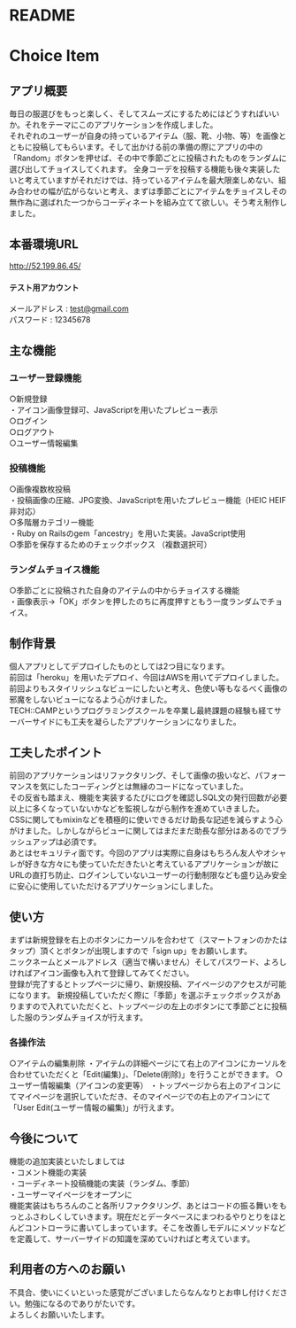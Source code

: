 
# README

# Choice Item


## アプリ概要
毎日の服選びをもっと楽しく、そしてスムーズにするためにはどうすればいいか。それをテーマにこのアプリケーションを作成しました。  
それぞれのユーザーが自身の持っているアイテム（服、靴、小物、等）を画像とともに投稿してもらいます。そして出かける前の準備の際にアプリの中の「Random」ボタンを押せば、その中で季節ごとに投稿されたものをランダムに選び出してチョイスしてくれます。
全身コーデを投稿する機能も後々実装したいと考えていますがそれだけでは、持っているアイテムを最大限楽しめない、組み合わせの幅が広がらないと考え、まずは季節ごとにアイテムをチョイスしその無作為に選ばれた一つからコーディネートを組み立てて欲しい。そう考え制作しました。


## 本番環境URL
http://52.199.86.45/
#### テスト用アカウント
メールアドレス : test@gmail.com  
パスワード    : 12345678


## 主な機能

### ユーザー登録機能
○新規登録  
・アイコン画像登録可、JavaScriptを用いたプレビュー表示  
○ログイン  
○ログアウト  
○ユーザー情報編集

### 投稿機能
○画像複数枚投稿  
・投稿画像の圧縮、JPG変換、JavaScriptを用いたプレビュー機能（HEIC HEIF非対応）  
○多階層カテゴリー機能  
・Ruby on Railsのgem「ancestry」を用いた実装。JavaScript使用  
○季節を保存するためのチェックボックス （複数選択可）  

### ランダムチョイス機能  
○季節ごとに投稿された自身のアイテムの中からチョイスする機能  
・画像表示→「OK」ボタンを押したのちに再度押すともう一度ランダムでチョイス。


## 制作背景
個人アプリとしてデプロイしたものとしては2つ目になります。  
前回は「heroku」を用いたデプロイ、今回はAWSを用いてデプロイしました。  
前回よりもスタイリッシュなビューにしたいと考え、色使い等もなるべく画像の邪魔をしないビューになるよう心がけました。  
TECH::CAMPというプログラミングスクールを卒業し最終課題の経験も経てサーバーサイドにも工夫を凝らしたアプリケーションになりました。


## 工夫したポイント
前回のアプリケーションはリファクタリング、そして画像の扱いなど、パフォーマンスを気にしたコーディングとは無縁のコードになっていました。  
その反省も踏まえ、機能を実装するたびにログを確認しSQL文の発行回数が必要以上に多くなっていないかなどを監視しながら制作を進めていきました。  
CSSに関してもmixinなどを積極的に使いできるだけ助長な記述を減らすよう心がけました。しかしながらビューに関してはまだまだ助長な部分はあるのでブラッシュアップは必須です。  
あとはセキュリティ面です。今回のアプリは実際に自身はもちろん友人やオシャレが好きな方々にも使っていただきたいと考えているアプリケーションが故にURLの直打ち防止、ログインしていないユーザーの行動制限なども盛り込み安全に安心に使用していただけるアプリケーションにしました。


## 使い方
まずは新規登録を右上のボタンにカーソルを合わせて（スマートフォンのかたはタップ）頂くとボタンが出現しますので「sign up」をお願いします。  
ニックネームとメールアドレス（適当で構いません）そしてパスワード、よろしければアイコン画像も入れて登録してみてください。  
登録が完了するとトップページに帰り、新規投稿、アイページのアクセスが可能になります。
新規投稿していただく際に「季節」を選ぶチェックボックスがありますので入れていただくと、トップページの左上のボタンにて季節ごとに投稿した服のランダムチョイスが行えます。  
  
### 各操作法
○アイテムの編集削除
・アイテムの詳細ページにて右上のアイコンにカーソルを合わせていただくと「Edit(編集)」、「Delete(削除)」を行うことができます。
○ユーザー情報編集（アイコンの変更等）
・トップページから右上のアイコンにてマイページを選択していただき、そのマイページでの右上のアイコンにて「User Edit(ユーザー情報の編集)」が行えます。


## 今後について
機能の追加実装といたしましては  
・コメント機能の実装  
・コーディネート投稿機能の実装（ランダム、季節）  
・ユーザーマイページをオープンに  
機能実装はもちろんのこと各所リファクタリング、あとはコードの振る舞いをもっとふさわしくしていきます。現在だとデータベースにまつわるやりとりをほとんどコントローラに書いてしまっています。そこを改善しモデルにメソッドなどを定義して、サーバーサイドの知識を深めていければと考えています。  


## 利用者の方へのお願い
不具合、使いにくいといった感覚がございましたらなんなりとお申し付けください。勉強になるのでありがたいです。  
よろしくお願いいたします。

